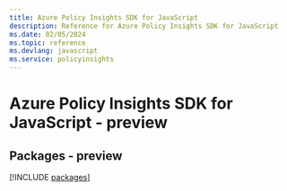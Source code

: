```yaml
---
title: Azure Policy Insights SDK for JavaScript
description: Reference for Azure Policy Insights SDK for JavaScript
ms.date: 02/05/2024
ms.topic: reference
ms.devlang: javascript
ms.service: policyinsights
---
```

# Azure Policy Insights SDK for JavaScript - preview
## Packages - preview
[!INCLUDE [packages](policy-insights-index.md)]